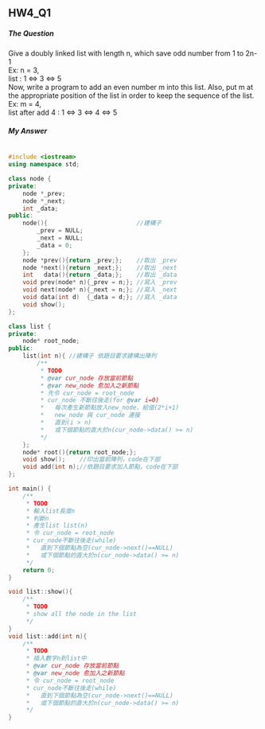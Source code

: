 ## HW4_Q1

##### The Question

Give a doubly linked list with length n, which save odd number from 1 to 2n-1  
Ex: n = 3,  
list : 1 ⇔ 3 ⇔ 5  
Now, write a program to add an even number m into this list. Also, put m at the appropriate position of the list in order to keep the sequence of the list.  
Ex: m = 4,  
list after add 4 : 1 ⇔ 3 ⇔ 4 ⇔ 5

##### My Answer

``` c++

#include <iostream>
using namespace std;

class node {
private:
    node *_prev;
    node *_next;
    int _data;
public:
    node(){                         //建構子
        _prev = NULL;
        _next = NULL;
        _data = 0;
    };
    node *prev(){return _prev;};    //取出 _prev
    node *next(){return _next;};    //取出 _next
    int   data(){return _data;};    //取出 _data
    void prev(node* n){_prev = n;}; //寫入 _prev
    void next(node* n){_next = n;}; //寫入 _next
    void data(int d)  {_data = d;}; //寫入 _data
    void show();
};

class list {
private:
    node* root_node;
public:
    list(int n){ //建構子 依題目要求建構出陣列
        /**
         * TODO
         * @var cur_node 存放當前節點
         * @var new_node 愈加入之新節點
         * 先令 cur_node = root_node
         * cur_node 不斷往後走(for @var i=0)
         *   每次產生新節點放入new_node，給值(2*i+1)
         *   new_node 與 cur_node 連接
         *   直到(i > n)
         *   或下個節點的直大於n(cur_node->data() >= n)
         */
    };
    node* root(){return root_node;};
    void show();    //印出當前陣列，code在下部
    void add(int n);//依題目要求加入節點，code在下部
};

int main() {
    /**
     * TODO
     * 輸入list長度n
     * 判斷n
     * 產生list list(n)
     * 令 cur_node = root_node
     * cur_node不斷往後走(while)
     *   直到下個節點為空(cur_node->next()==NULL)
     *   或下個節點的直大於n(cur_node->data() >= n)
     */
    return 0;
}

void list::show(){
    /**
     * TODO
     * show all the node in the list
     */
}
void list::add(int n){
    /**
     * TODO
     * 插入數字n到list中
     * @var cur_node 存放當前節點
     * @var new_node 愈加入之新節點
     * 令 cur_node = root_node
     * cur_node不斷往後走(while)
     *   直到下個節點為空(cur_node->next()==NULL)
     *   或下個節點的直大於n(cur_node->data() >= n)
     */
}

```
